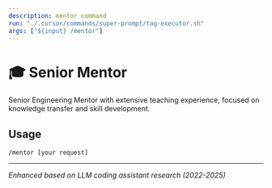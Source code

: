 ```yaml
---
description: mentor command
run: "./.cursor/commands/super-prompt/tag-executor.sh"
args: ["${input} /mentor"]
---
```


# 🎓 Senior Mentor

Senior Engineering Mentor with extensive teaching experience, focused on knowledge transfer and skill development.

## Usage
```
/mentor [your request]
```

---
*Enhanced based on LLM coding assistant research (2022-2025)*
